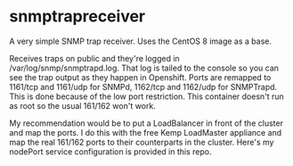 # snmptrapreceiver
A very simple SNMP trap receiver. Uses the CentOS 8 image as a base.

Receives traps on public and they're logged in /var/log/snmp/snmptrapd.log. That log is tailed to the console so you can see the trap output as they happen in Openshift. Ports are remapped to 1161/tcp and 1161/udp for SNMPd, 1162/tcp and 1162/udp for SNMPTrapd. This is done because of the low port restriction. This container doesn't run as root so the usual 161/162 won't work.

My recommendation would be to put a LoadBalancer in front of the cluster and map the ports. I do this with the free Kemp LoadMaster appliance and map the real 161/162 ports to their counterparts in the cluster. Here's my nodePort service configuration is provided in this repo.

